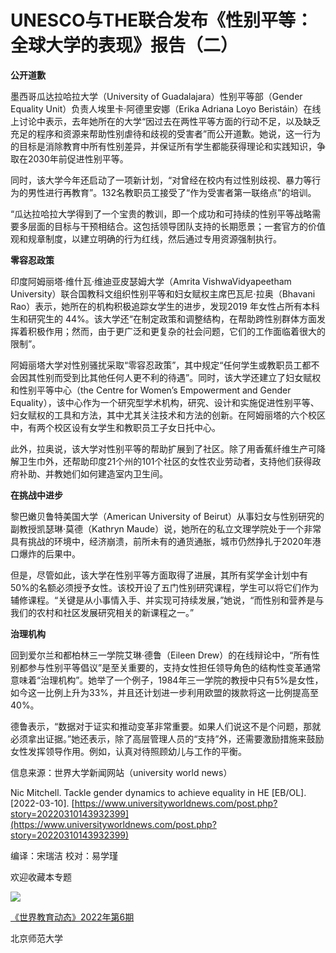 # UNESCO与THE联合发布《性别平等：全球大学的表现》报告（二）

**公开道歉**

墨西哥瓜达拉哈拉大学（University of Guadalajara）性别平等部（Gender Equality Unit）负责人埃里卡·阿德里安娜（Erika Adriana Loyo Beristáin）在线上讨论中表示，去年她所在的大学“因过去在两性平等方面的行动不足，以及缺乏充足的程序和资源来帮助性别虐待和歧视的受害者”而公开道歉。她说，这一行为的目标是消除教育中所有性别差异，并保证所有学生都能获得理论和实践知识，争取在2030年前促进性别平等。

同时，该大学今年还启动了一项新计划，“对曾经在校内有过性别歧视、暴力等行为的男性进行再教育”。132名教职员工接受了“作为受害者第一联络点”的培训。

“瓜达拉哈拉大学得到了一个宝贵的教训，即一个成功和可持续的性别平等战略需要多层面的目标与干预相结合。这包括领导团队支持的长期愿景；一套官方的价值观和规章制度，以建立明确的行为红线，然后通过专用资源强制执行。

**零容忍政策**

印度阿姆丽塔·维什瓦·维迪亚皮瑟姆大学（Amrita VishwaVidyapeetham University）联合国教科文组织性别平等和妇女赋权主席巴瓦尼·拉奥（Bhavani Rao）表示，她所在的机构积极追踪女学生的进步，发现2019 年女性占所有本科生和研究生的 44%。该大学还“在制定政策和调整结构，在帮助跨性别群体方面发挥着积极作用；然而，由于更广泛和更复杂的社会问题，它们的工作面临着很大的限制”。

阿姆丽塔大学对性别骚扰采取“零容忍政策”，其中规定“任何学生或教职员工都不会因其性别而受到比其他任何人更不利的待遇”。同时，该大学还建立了妇女赋权和性别平等中心（the Centre for Women’s Empowerment and Gender Equality），该中心作为一个研究型学术机构，研究、设计和实施促进性别平等、妇女赋权的工具和方法，其中尤其关注技术和方法的创新。在阿姆丽塔的六个校区中，有两个校区设有女学生和教职员工子女日托中心。

此外，拉奥说，该大学对性别平等的帮助扩展到了社区。除了用香蕉纤维生产可降解卫生巾外，还帮助印度21个州的101个社区的女性农业劳动者，支持他们获得政府补助、并教她们如何建造室内卫生间。

**在挑战中进步**

黎巴嫩贝鲁特美国大学（American University of Beirut）从事妇女与性别研究的副教授凯瑟琳·莫德（Kathryn Maude）说，她所在的私立文理学院处于一个非常具有挑战的环境中，经济崩溃，前所未有的通货通胀，城市仍然挣扎于2020年港口爆炸的后果中。

但是，尽管如此，该大学在性别平等方面取得了进展，其所有奖学金计划中有50%的名额必须授予女性。该校开设了五门性别研究课程，学生可以将它们作为辅修课程。“关键是从小事情入手、并实现可持续发展，”她说，“而性别和营养是与我们的农村和社区发展研究相关的新课程之一。”

**治理机构**

回到爱尔兰和都柏林三一学院艾琳·德鲁（Eileen Drew）的在线辩论中，“所有性别都参与性别平等倡议”是至关重要的，支持女性担任领导角色的结构性变革通常意味着“治理机构”。她举了一个例子，1984年三一学院的教授中只有5%是女性，如今这一比例上升为33%，并且还计划进一步利用欧盟的拨款将这一比例提高至40%。

德鲁表示，“数据对于证实和推动变革非常重要。如果人们说这不是个问题，那就必须拿出证据。”她还表示，除了高层管理人员的“支持”外，还需要激励措施来鼓励女性发挥领导作用。例如，认真对待照顾幼儿与工作的平衡。

信息来源：世界大学新闻网站（university world news）

Nic Mitchell. Tackle gender dynamics to achieve equality in HE [EB/OL]. [2022-03-10]. [https://www.universityworldnews.com/post.php?story=20220310143932399](https://www.universityworldnews.com/post.php?story=20220310143932399)

编译：宋瑞洁 校对：易学瑾

欢迎收藏本专题

![](https://p.ananas.chaoxing.com/star3/193_114c/5cbdc3b74eb61f26f7bdf9309153c2f2.png?rw=1984&rh=1116)

[《世界教育动态》2022年第6期](https://special2.rhky.com/mobile/mooc/tocourse/224766404?appId=)

北京师范大学